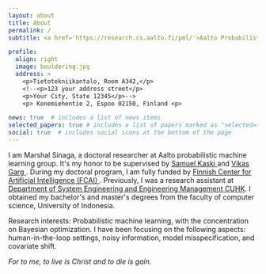 ```yaml
---
layout: about
title: About
permalink: /
subtitle: <a href='https://research.cs.aalto.fi/pml/'>Aalto Probabilistic Machine Learning group</a>

profile:
  align: right
  image: bouldering.jpg
  address: >
    <p>Tietotekniikantalo, Room A342,</p>
    <!--<p>123 your address street</p>
    <p>Your City, State 12345</p>-->
    <p> Konemiehentie 2, Espoo 02150, Finland <p>

news: true  # includes a list of news items
selected_papers: true # includes a list of papers marked as "selected={true}"
social: true  # includes social icons at the bottom of the page
---
```


I am Marshal Sinaga, a doctoral researcher at Aalto probabilistic machine learning group. It's my honor to be supervised by <a href='https://research.aalto.fi/en/persons/samuel-kaski'> Samuel Kaski </a> and <a href='https://research.aalto.fi/en/persons/vikas-garg'> Vikas Garg </a>. During my doctoral program, I am fully funded by <a href='https://fcai.fi/'> Finnish Center for Artificial Intelligence (FCAI) </a>. Previously, I was a research assistant at <a href='https://www.se.cuhk.edu.hk/'>Department of System Engineering and Engineering Management CUHK</a>. I obtained my bachelor's and master's degrees from the faculty of computer science, University of Indonesia. 

Research interests: Probabilistic machine learning, with the concentration on Bayesian optimization. I have been focusing on the following aspects: human-in-the-loop settings, noisy information, model misspecification, and covariate shift.

*For to me, to live is Christ and to die is gain.*
